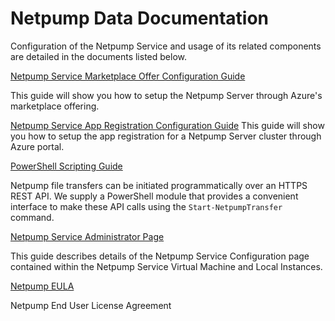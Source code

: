 # Netpump Data Documentation

Configuration of the Netpump Service and usage of its related components are detailed in the documents listed below.

[Netpump Service Marketplace Offer Configuration Guide](setup-offer.md)

This guide will show you how to setup the Netpump Server through Azure's marketplace offering.

[Netpump Service App Registration Configuration Guide](setup-app-registration.md)
This guide will show you how to setup the app registration for a Netpump Server cluster through Azure portal.

[PowerShell Scripting Guide](powershell.md)

Netpump file transfers can be initiated programmatically over an HTTPS REST API. We supply a PowerShell module that provides a convenient interface to make these API calls using the `Start-NetpumpTransfer` command.

[Netpump Service Administrator Page](netpump-service-administrator-page.md)

This guide describes details of the Netpump Service Configuration page contained within the Netpump Service Virtual Machine and Local Instances.

[Netpump EULA](Netpump-EULA.pdf)

Netpump End User License Agreement


